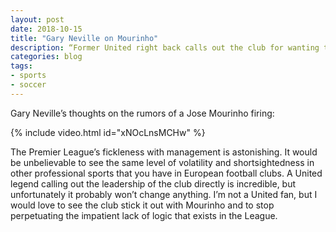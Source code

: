 ```yaml
---
layout: post
date: 2018-10-15
title: "Gary Neville on Mourinho"
description: “Former United right back calls out the club for wanting to sack Mourinho.”
categories: blog
tags:
- sports
- soccer
---
```


Gary Neville’s thoughts on the rumors of a Jose Mourinho firing:

{% include video.html id="xNOcLnsMCHw" %}

The Premier League’s fickleness with management is astonishing. It would be unbelievable to see the same level of volatility and shortsightedness in other professional sports that you have in European football clubs. A United legend calling out the leadership of the club directly is incredible, but unfortunately it probably won’t change anything. I’m not a United fan, but I would love to see the club stick it out with Mourinho and to stop perpetuating the impatient lack of logic that exists in the League.